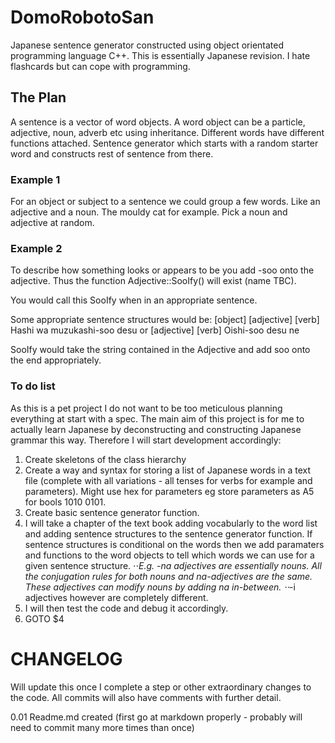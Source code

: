 # DomoRobotoSan
Japanese sentence generator constructed using object orientated programming language C++. This is essentially Japanese revision. I hate flashcards but can cope with programming.

## The Plan
A sentence is a vector of word objects. 
A word object can be a particle, adjective, noun, adverb etc using inheritance.
Different words have different functions attached.
Sentence generator which starts with a random starter word and constructs rest of sentence from there.

### Example 1
For an object or subject to a sentence we could group a few words. Like an adjective and a noun. The mouldy cat for example. Pick a noun and adjective at random.

### Example 2
To describe how something looks or appears to be you add -soo onto the adjective. 
Thus the function Adjective::SooIfy() will exist (name TBC).

You would call this SooIfy when in an appropriate sentence.

Some appropriate sentence structures would be:
\[object\] \[adjective\] \[verb\]
Hashi wa muzukashi-soo desu
or
\[adjective\] \[verb\]
Oishi-soo desu ne

SooIfy would take the string contained in the Adjective and add soo onto the end appropriately.

### To do list
As this is a pet project I do not want to be too meticulous planning everything at start with a spec. The main aim of this project is for me to actually learn Japanese by deconstructing and constructing Japanese grammar this way. Therefore I will start development accordingly:

1.  Create skeletons of the class hierarchy
2.  Create a way and syntax for storing a list of Japanese words in a text file (complete with all variations - all tenses for verbs for example and parameters). Might use hex for parameters eg store parameters as A5 for bools 1010 0101.
3.  Create basic sentence generator function.
4.  I will take a chapter of the text book adding vocabularly to the word list and adding sentence structures to the sentence generator function. If sentence structures is conditional on the words then we add paramaters and functions to the word objects to tell which words we can use for a given sentence structure. 
⋅⋅*E.g. -na adjectives are essentially nouns. All the conjugation rules for both nouns and na-adjectives are the same. These adjectives can modify nouns by adding na in-between. 
⋅⋅*-i adjectives however are completely different.
5. I will then test the code and debug it accordingly.
6. GOTO $4

# CHANGELOG
Will update this once I complete a step or other extraordinary changes to the code. All commits will also have comments with further detail.

0.01  Readme.md created (first go at markdown properly - probably will need to commit many more times than once)
